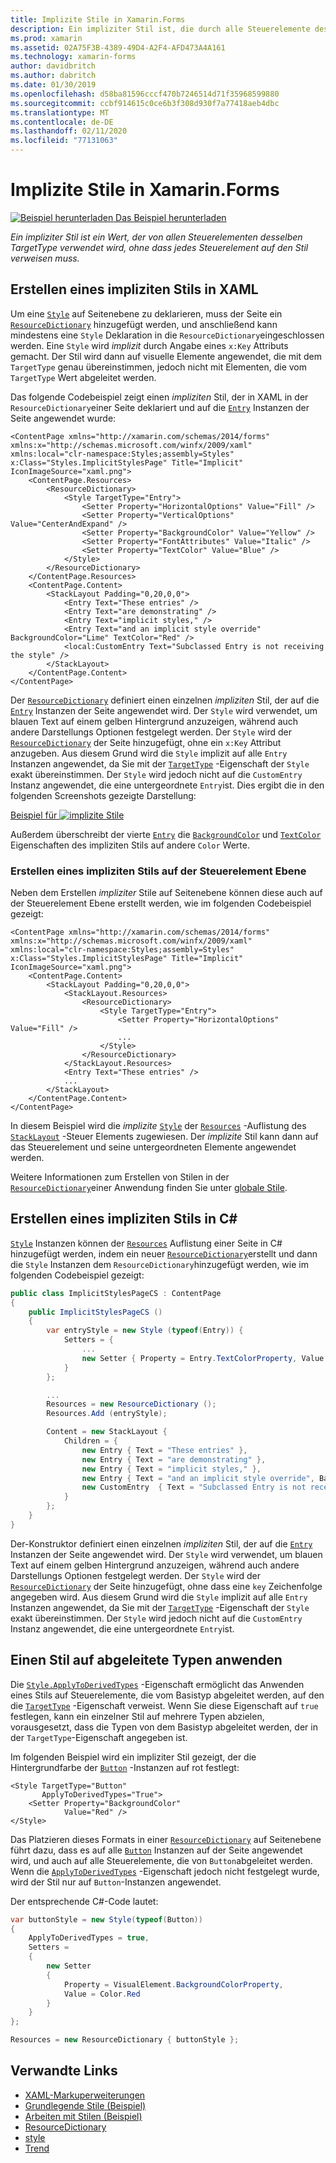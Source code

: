 ```yaml
---
title: Implizite Stile in Xamarin.Forms
description: Ein impliziter Stil ist, die durch alle Steuerelemente des gleichen TargetType, ohne dass jedes Steuerelement auf den Stil verwendet wird.
ms.prod: xamarin
ms.assetid: 02A75F3B-4389-49D4-A2F4-AFD473A4A161
ms.technology: xamarin-forms
author: davidbritch
ms.author: dabritch
ms.date: 01/30/2019
ms.openlocfilehash: d58ba81596cccf470b7246514d71f35968599880
ms.sourcegitcommit: ccbf914615c0ce6b3f308d930f7a77418aeb4dbc
ms.translationtype: MT
ms.contentlocale: de-DE
ms.lasthandoff: 02/11/2020
ms.locfileid: "77131063"
---
```

# <a name="implicit-styles-in-xamarinforms"></a>Implizite Stile in Xamarin.Forms

[![Beispiel herunterladen](~/media/shared/download.png) Das Beispiel herunterladen](https://docs.microsoft.com/samples/xamarin/xamarin-forms-samples/userinterface-styles-basicstyles)

_Ein impliziter Stil ist ein Wert, der von allen Steuerelementen desselben TargetType verwendet wird, ohne dass jedes Steuerelement auf den Stil verweisen muss._

## <a name="create-an-implicit-style-in-xaml"></a>Erstellen eines impliziten Stils in XAML

Um eine [`Style`](xref:Xamarin.Forms.Style) auf Seitenebene zu deklarieren, muss der Seite ein [`ResourceDictionary`](xref:Xamarin.Forms.ResourceDictionary) hinzugefügt werden, und anschließend kann mindestens eine `Style` Deklaration in die `ResourceDictionary`eingeschlossen werden. Eine `Style` wird *implizit* durch Angabe eines `x:Key` Attributs gemacht. Der Stil wird dann auf visuelle Elemente angewendet, die mit dem `TargetType` genau übereinstimmen, jedoch nicht mit Elementen, die vom `TargetType` Wert abgeleitet werden.

Das folgende Codebeispiel zeigt einen *impliziten* Stil, der in XAML in der `ResourceDictionary`einer Seite deklariert und auf die [`Entry`](xref:Xamarin.Forms.Entry) Instanzen der Seite angewendet wurde:

```xaml
<ContentPage xmlns="http://xamarin.com/schemas/2014/forms" xmlns:x="http://schemas.microsoft.com/winfx/2009/xaml" xmlns:local="clr-namespace:Styles;assembly=Styles" x:Class="Styles.ImplicitStylesPage" Title="Implicit" IconImageSource="xaml.png">
    <ContentPage.Resources>
        <ResourceDictionary>
            <Style TargetType="Entry">
                <Setter Property="HorizontalOptions" Value="Fill" />
                <Setter Property="VerticalOptions" Value="CenterAndExpand" />
                <Setter Property="BackgroundColor" Value="Yellow" />
                <Setter Property="FontAttributes" Value="Italic" />
                <Setter Property="TextColor" Value="Blue" />
            </Style>
        </ResourceDictionary>
    </ContentPage.Resources>
    <ContentPage.Content>
        <StackLayout Padding="0,20,0,0">
            <Entry Text="These entries" />
            <Entry Text="are demonstrating" />
            <Entry Text="implicit styles," />
            <Entry Text="and an implicit style override" BackgroundColor="Lime" TextColor="Red" />
            <local:CustomEntry Text="Subclassed Entry is not receiving the style" />
        </StackLayout>
    </ContentPage.Content>
</ContentPage>
```

Der [`ResourceDictionary`](xref:Xamarin.Forms.ResourceDictionary) definiert einen einzelnen *impliziten* Stil, der auf die [`Entry`](xref:Xamarin.Forms.Entry) Instanzen der Seite angewendet wird. Der `Style` wird verwendet, um blauen Text auf einem gelben Hintergrund anzuzeigen, während auch andere Darstellungs Optionen festgelegt werden. Der `Style` wird der [`ResourceDictionary`](xref:Xamarin.Forms.ResourceDictionary) der Seite hinzugefügt, ohne ein `x:Key` Attribut anzugeben. Aus diesem Grund wird die `Style` implizit auf alle `Entry` Instanzen angewendet, da Sie mit der [`TargetType`](xref:Xamarin.Forms.Style.TargetType) -Eigenschaft der `Style` exakt übereinstimmen. Der `Style` wird jedoch nicht auf die `CustomEntry` Instanz angewendet, die eine untergeordnete `Entry`ist. Dies ergibt die in den folgenden Screenshots gezeigte Darstellung:

[Beispiel für ![implizite Stile](implicit-images/implicit-styles.png)](implicit-images/implicit-styles-large.png#lightbox)

Außerdem überschreibt der vierte [`Entry`](xref:Xamarin.Forms.Entry) die [`BackgroundColor`](xref:Xamarin.Forms.VisualElement.BackgroundColor) und [`TextColor`](xref:Xamarin.Forms.InputView.TextColor) Eigenschaften des impliziten Stils auf andere `Color` Werte.

### <a name="create-an-implicit-style-at-the-control-level"></a>Erstellen eines impliziten Stils auf der Steuerelement Ebene

Neben dem Erstellen *impliziter* Stile auf Seitenebene können diese auch auf der Steuerelement Ebene erstellt werden, wie im folgenden Codebeispiel gezeigt:

```xaml
<ContentPage xmlns="http://xamarin.com/schemas/2014/forms" xmlns:x="http://schemas.microsoft.com/winfx/2009/xaml" xmlns:local="clr-namespace:Styles;assembly=Styles" x:Class="Styles.ImplicitStylesPage" Title="Implicit" IconImageSource="xaml.png">
    <ContentPage.Content>
        <StackLayout Padding="0,20,0,0">
            <StackLayout.Resources>
                <ResourceDictionary>
                    <Style TargetType="Entry">
                        <Setter Property="HorizontalOptions" Value="Fill" />
                        ...
                    </Style>
                </ResourceDictionary>
            </StackLayout.Resources>
            <Entry Text="These entries" />
            ...
        </StackLayout>
    </ContentPage.Content>
</ContentPage>
```

In diesem Beispiel wird die *implizite* [`Style`](xref:Xamarin.Forms.Style) der [`Resources`](xref:Xamarin.Forms.VisualElement.Resources) -Auflistung des [`StackLayout`](xref:Xamarin.Forms.StackLayout) -Steuer Elements zugewiesen. Der *implizite* Stil kann dann auf das Steuerelement und seine untergeordneten Elemente angewendet werden.

Weitere Informationen zum Erstellen von Stilen in der [`ResourceDictionary`](xref:Xamarin.Forms.ResourceDictionary)einer Anwendung finden Sie unter [globale Stile](~/xamarin-forms/user-interface/styles/application.md).

## <a name="create-an-implicit-style-in-c35"></a>Erstellen eines impliziten Stils in C&#35;

[`Style`](xref:Xamarin.Forms.Style) Instanzen können der [`Resources`](xref:Xamarin.Forms.VisualElement.Resources) Auflistung einer Seite in C# hinzugefügt werden, indem ein neuer [`ResourceDictionary`](xref:Xamarin.Forms.ResourceDictionary)erstellt und dann die `Style` Instanzen dem `ResourceDictionary`hinzugefügt werden, wie im folgenden Codebeispiel gezeigt:

```csharp
public class ImplicitStylesPageCS : ContentPage
{
    public ImplicitStylesPageCS ()
    {
        var entryStyle = new Style (typeof(Entry)) {
            Setters = {
                ...
                new Setter { Property = Entry.TextColorProperty, Value = Color.Blue }
            }
        };

        ...
        Resources = new ResourceDictionary ();
        Resources.Add (entryStyle);

        Content = new StackLayout {
            Children = {
                new Entry { Text = "These entries" },
                new Entry { Text = "are demonstrating" },
                new Entry { Text = "implicit styles," },
                new Entry { Text = "and an implicit style override", BackgroundColor = Color.Lime, TextColor = Color.Red },
                new CustomEntry  { Text = "Subclassed Entry is not receiving the style" }
            }
        };
    }
}
```

Der-Konstruktor definiert einen einzelnen *impliziten* Stil, der auf die [`Entry`](xref:Xamarin.Forms.Entry) Instanzen der Seite angewendet wird. Der `Style` wird verwendet, um blauen Text auf einem gelben Hintergrund anzuzeigen, während auch andere Darstellungs Optionen festgelegt werden. Der `Style` wird der [`ResourceDictionary`](xref:Xamarin.Forms.ResourceDictionary) der Seite hinzugefügt, ohne dass eine `key` Zeichenfolge angegeben wird. Aus diesem Grund wird die `Style` implizit auf alle `Entry` Instanzen angewendet, da Sie mit der [`TargetType`](xref:Xamarin.Forms.Style.TargetType) -Eigenschaft der `Style` exakt übereinstimmen. Der `Style` wird jedoch nicht auf die `CustomEntry` Instanz angewendet, die eine untergeordnete `Entry`ist.

## <a name="apply-a-style-to-derived-types"></a>Einen Stil auf abgeleitete Typen anwenden

Die [`Style.ApplyToDerivedTypes`](xref:Xamarin.Forms.Style.ApplyToDerivedTypes) -Eigenschaft ermöglicht das Anwenden eines Stils auf Steuerelemente, die vom Basistyp abgeleitet werden, auf den die [`TargetType`](xref:Xamarin.Forms.Style.TargetType) -Eigenschaft verweist. Wenn Sie diese Eigenschaft auf `true` festlegen, kann ein einzelner Stil auf mehrere Typen abzielen, vorausgesetzt, dass die Typen von dem Basistyp abgeleitet werden, der in der `TargetType`-Eigenschaft angegeben ist.

Im folgenden Beispiel wird ein impliziter Stil gezeigt, der die Hintergrundfarbe der [`Button`](xref:Xamarin.Forms.Button) -Instanzen auf rot festlegt:

```xaml
<Style TargetType="Button"
       ApplyToDerivedTypes="True">
    <Setter Property="BackgroundColor"
            Value="Red" />
</Style>
```

Das Platzieren dieses Formats in einer [`ResourceDictionary`](xref:Xamarin.Forms.ResourceDictionary) auf Seitenebene führt dazu, dass es auf alle [`Button`](xref:Xamarin.Forms.Button) Instanzen auf der Seite angewendet wird, und auch auf alle Steuerelemente, die von `Button`abgeleitet werden. Wenn die [`ApplyToDerivedTypes`](xref:Xamarin.Forms.Style.ApplyToDerivedTypes) -Eigenschaft jedoch nicht festgelegt wurde, wird der Stil nur auf `Button`-Instanzen angewendet.

Der entsprechende C#-Code lautet:

```csharp
var buttonStyle = new Style(typeof(Button))
{
    ApplyToDerivedTypes = true,
    Setters =
    {
        new Setter
        {
            Property = VisualElement.BackgroundColorProperty,
            Value = Color.Red
        }
    }
};

Resources = new ResourceDictionary { buttonStyle };
```

## <a name="related-links"></a>Verwandte Links

- [XAML-Markuperweiterungen](~/xamarin-forms/xaml/xaml-basics/xaml-markup-extensions.md)
- [Grundlegende Stile (Beispiel)](https://docs.microsoft.com/samples/xamarin/xamarin-forms-samples/userinterface-styles-basicstyles)
- [Arbeiten mit Stilen (Beispiel)](https://docs.microsoft.com/samples/xamarin/xamarin-forms-samples/workingwithstyles)
- [ResourceDictionary](xref:Xamarin.Forms.ResourceDictionary)
- [style](xref:Xamarin.Forms.Style)
- [Trend](xref:Xamarin.Forms.Setter)
